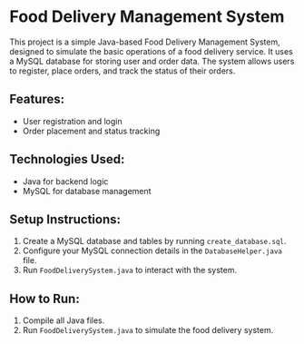 # Food Delivery Management System

This project is a simple Java-based Food Delivery Management System, designed to simulate the basic operations of a food delivery service. It uses a MySQL database for storing user and order data. The system allows users to register, place orders, and track the status of their orders.

## Features:
- User registration and login
- Order placement and status tracking

## Technologies Used:
- Java for backend logic
- MySQL for database management

## Setup Instructions:
1. Create a MySQL database and tables by running `create_database.sql`.
2. Configure your MySQL connection details in the `DatabaseHelper.java` file.
3. Run `FoodDeliverySystem.java` to interact with the system.

## How to Run:
1. Compile all Java files.
2. Run `FoodDeliverySystem.java` to simulate the food delivery system.
